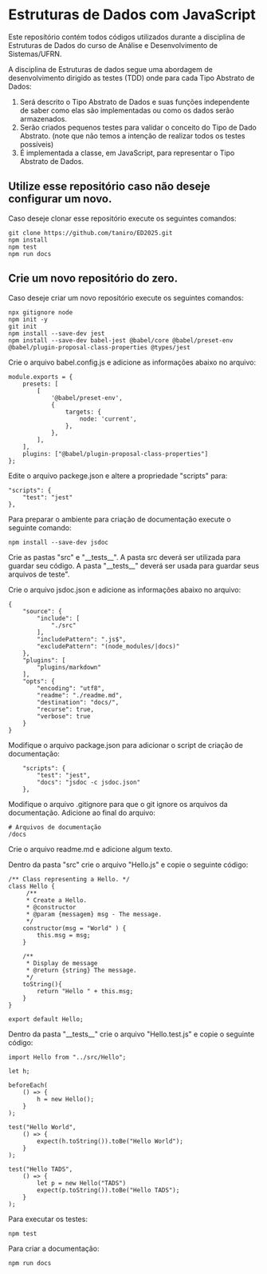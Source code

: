 # Estruturas de Dados com JavaScript

Este reposítório contém todos códigos utilizados durante a disciplina de Estruturas de Dados do curso de Análise e Desenvolvimento de Sistemas/UFRN.

A disciplina de Estruturas de dados segue uma abordagem de desenvolvimento dirigido as testes (TDD) onde para cada Tipo Abstrato de Dados:

1. Será descrito o Tipo Abstrato de Dados e suas funções independente de saber como elas são implementadas ou como os dados serão armazenados.
2. Serão criados pequenos testes para validar o conceito do Tipo de Dado Abstrato. (note que não temos a intenção de realizar todos os testes possíveis)
3. É implementada a classe, em JavaScript, para representar o Tipo Abstrato de Dados.

## Utilize esse repositório caso não deseje configurar um novo.

Caso deseje clonar esse repositório execute os seguintes comandos:

```
git clone https://github.com/taniro/ED2025.git
npm install
npm test
npm run docs
```

## Crie um novo repositório do zero.

Caso deseje criar um novo repositório execute os seguintes comandos:

```
npx gitignore node
npm init -y
git init
npm install --save-dev jest
npm install --save-dev babel-jest @babel/core @babel/preset-env @babel/plugin-proposal-class-properties @types/jest
```

Crie o arquivo babel.config.js e adicione as informações abaixo no arquivo:

```
module.exports = {
	presets: [
		[
			'@babel/preset-env',
			{
				targets: {
					node: 'current',
				},
			},
		],
	],
	plugins: ["@babel/plugin-proposal-class-properties"]
};
```

Edite o arquivo packege.json e altere a propriedade "scripts" para:

```
"scripts": {
	"test": "jest"
},
```

Para preparar o ambiente para criação de documentação execute o seguinte comando:

```
npm install --save-dev jsdoc
```

Crie as pastas "src" e "\_\_tests\_\_".
A pasta src deverá ser utilizada para guardar seu código.
A pasta "\_\_tests\_\_" deverá ser usada para guardar seus arquivos de teste".

Crie o arquivo jsdoc.json e adicione as informações abaixo no arquivo:

```
{
	"source": {
		"include": [
			"./src"
		],
		"includePattern": ".js$",
		"excludePattern": "(node_modules/|docs)"
	},
	"plugins": [
		"plugins/markdown"
	],
	"opts": {
		"encoding": "utf8",
		"readme": "./readme.md",
		"destination": "docs/",
		"recurse": true,
		"verbose": true
	}
}
```

Modifique o arquivo package.json para adicionar o script de criação de documentação:

```
	"scripts": {
		"test": "jest",
		"docs": "jsdoc -c jsdoc.json"
	},
```

Modifique o arquivo .gitignore para que o git ignore os arquivos da documentação. Adicione ao final do arquivo:

```
# Arquivos de documentação
/docs
```

Crie o arquivo readme.md e adicione algum texto.

Dentro da pasta "src" crie o arquivo "Hello.js" e copie o seguinte código:

```
/** Class representing a Hello. */
class Hello {
     /**
     * Create a Hello.
     * @constructor
     * @param {messagem} msg - The message.
     */
    constructor(msg = "World" ) {
        this.msg = msg;
    }

    /**
     * Display de message
     * @return {string} The message.
     */
    toString(){
        return "Hello " + this.msg;
    }
}

export default Hello;
```

Dentro da pasta "\_\_tests\_\_" crie o arquivo "Hello.test.js" e copie o seguinte código:

```
import Hello from "../src/Hello";

let h;

beforeEach(
    () => {
        h = new Hello();
    }
);

test("Hello World",
    () => {
        expect(h.toString()).toBe("Hello World");
    }
);

test("Hello TADS",
    () => {
        let p = new Hello("TADS")
        expect(p.toString()).toBe("Hello TADS");
    }
);
```

Para executar os testes:

```
npm test
```

Para criar a documentação:

```
npm run docs
```
